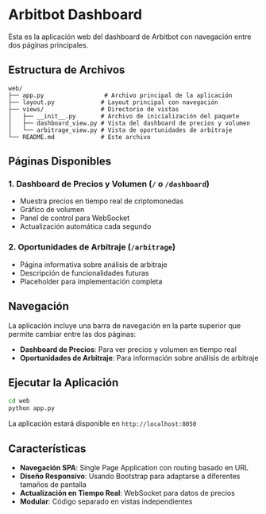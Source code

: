 # Arbitbot Dashboard

Esta es la aplicación web del dashboard de Arbitbot con navegación entre dos páginas principales.

## Estructura de Archivos

```
web/
├── app.py                 # Archivo principal de la aplicación
├── layout.py             # Layout principal con navegación
├── views/                # Directorio de vistas
│   ├── __init__.py       # Archivo de inicialización del paquete
│   ├── dashboard_view.py # Vista del dashboard de precios y volumen
│   └── arbitrage_view.py # Vista de oportunidades de arbitraje
└── README.md             # Este archivo
```

## Páginas Disponibles

### 1. Dashboard de Precios y Volumen (`/` o `/dashboard`)
- Muestra precios en tiempo real de criptomonedas
- Gráfico de volumen
- Panel de control para WebSocket
- Actualización automática cada segundo

### 2. Oportunidades de Arbitraje (`/arbitrage`)
- Página informativa sobre análisis de arbitraje
- Descripción de funcionalidades futuras
- Placeholder para implementación completa

## Navegación

La aplicación incluye una barra de navegación en la parte superior que permite cambiar entre las dos páginas:
- **Dashboard de Precios**: Para ver precios y volumen en tiempo real
- **Oportunidades de Arbitraje**: Para información sobre análisis de arbitraje

## Ejecutar la Aplicación

```bash
cd web
python app.py
```

La aplicación estará disponible en `http://localhost:8050`

## Características

- **Navegación SPA**: Single Page Application con routing basado en URL
- **Diseño Responsivo**: Usando Bootstrap para adaptarse a diferentes tamaños de pantalla
- **Actualización en Tiempo Real**: WebSocket para datos de precios
- **Modular**: Código separado en vistas independientes 